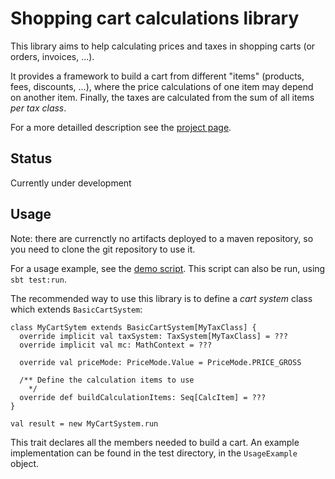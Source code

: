 Shopping cart calculations library
==============

This library aims to help calculating prices and taxes in shopping carts (or orders, invoices, ...).

It provides a framework to build a cart from different "items"
(products, fees, discounts, ...), where the price calculations of one
item may depend on another item. Finally, the taxes are calculated
from the sum of all items *per tax class*.

For a more detailled description see the [project page](https://coding.plus/projects/ecommerce-calculations-library.html).

Status
----

Currently under development

Usage
----

Note: there are currenctly no artifacts deployed to a maven repository, so you need to clone the git repository to use it.

For a usage example, see the [demo script](src/test/scala/plus/coding/ckrecom/usage/UsageExample.scala).
This script can also be run, using `sbt test:run`.


The recommended way to use this library is to define a *cart system* class which extends `BasicCartSystem`:


    class MyCartSytem extends BasicCartSystem[MyTaxClass] {
      override implicit val taxSystem: TaxSystem[MyTaxClass] = ???
      override implicit val mc: MathContext = ???

      override val priceMode: PriceMode.Value = PriceMode.PRICE_GROSS

      /** Define the calculation items to use
        */
      override def buildCalculationItems: Seq[CalcItem] = ???
    }
    
    val result = new MyCartSystem.run

This trait declares all the members needed to build a cart. An example implementation can be
found in the test directory, in the `UsageExample` object.

